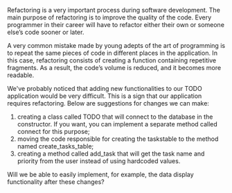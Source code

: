 Refactoring is a very important process during software development. The main purpose of refactoring is to improve the quality of the code. Every programmer in their career will have to refactor either their own or someone else’s code sooner or later.

A very common mistake made by young adepts of the art of programming is to repeat the same pieces of code in different places in the application. In this case, refactoring consists of creating a function containing repetitive fragments. As a result, the code’s volume is reduced, and it becomes more readable.

We've probably noticed that adding new functionalities to our TODO application would be very difficult. This is a sign that our application requires refactoring. Below are suggestions for changes we can make:
1. creating a class called TODO that will connect to the database in the constructor. If you want, you can implement a separate method called connect for this purpose;
2. moving the code responsible for creating the taskstable to the method named create_tasks_table;
3. creating a method called add_task that will get the task name and priority from the user instead of using hardcoded values.

Will we be able to easily implement, for example, the data display functionality after these changes?